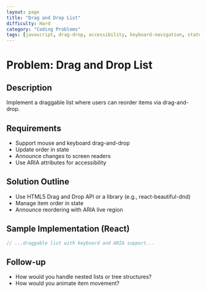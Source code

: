 ```yaml
---
layout: page
title: "Drag and Drop List"
difficulty: Hard
category: "Coding Problems"
tags: [javascript, drag-drop, accessibility, keyboard-navigation, state-management]
---
```


# Problem: Drag and Drop List

## Description

Implement a draggable list where users can reorder items via drag-and-drop.

## Requirements

- Support mouse and keyboard drag-and-drop
- Update order in state
- Announce changes to screen readers
- Use ARIA attributes for accessibility

## Solution Outline

- Use HTML5 Drag and Drop API or a library (e.g., react-beautiful-dnd)
- Manage item order in state
- Announce reordering with ARIA live region

## Sample Implementation (React)

```jsx
// ...draggable list with keyboard and ARIA support...
```

## Follow-up

- How would you handle nested lists or tree structures?
- How would you animate item movement?
